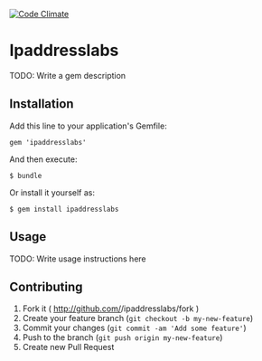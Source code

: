 [![Code Climate](https://codeclimate.com/github/nicolasiensen/ipaddresslabs.png)](https://codeclimate.com/github/nicolasiensen/ipaddresslabs)

# Ipaddresslabs

TODO: Write a gem description

## Installation

Add this line to your application's Gemfile:

    gem 'ipaddresslabs'

And then execute:

    $ bundle

Or install it yourself as:

    $ gem install ipaddresslabs

## Usage

TODO: Write usage instructions here

## Contributing

1. Fork it ( http://github.com/<my-github-username>/ipaddresslabs/fork )
2. Create your feature branch (`git checkout -b my-new-feature`)
3. Commit your changes (`git commit -am 'Add some feature'`)
4. Push to the branch (`git push origin my-new-feature`)
5. Create new Pull Request
